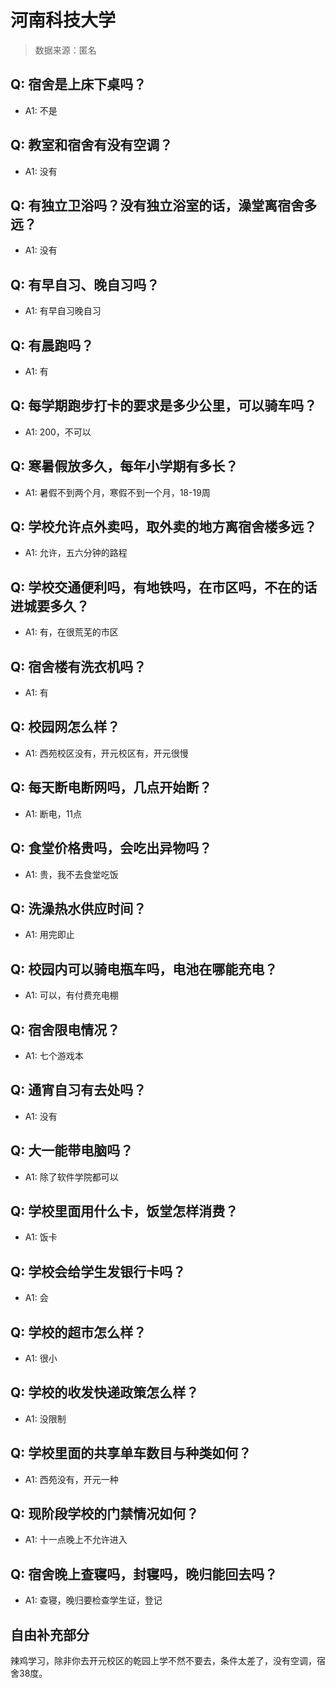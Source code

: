 # 河南科技大学

> 数据来源：匿名

## Q: 宿舍是上床下桌吗？

- A1: 不是

## Q: 教室和宿舍有没有空调？

- A1: 没有

## Q: 有独立卫浴吗？没有独立浴室的话，澡堂离宿舍多远？

- A1: 没有

## Q: 有早自习、晚自习吗？

- A1: 有早自习晚自习

## Q: 有晨跑吗？

- A1: 有

## Q: 每学期跑步打卡的要求是多少公里，可以骑车吗？

- A1: 200，不可以

## Q: 寒暑假放多久，每年小学期有多长？

- A1: 暑假不到两个月，寒假不到一个月，18-19周

## Q: 学校允许点外卖吗，取外卖的地方离宿舍楼多远？

- A1: 允许，五六分钟的路程

## Q: 学校交通便利吗，有地铁吗，在市区吗，不在的话进城要多久？

- A1: 有，在很荒芜的市区

## Q: 宿舍楼有洗衣机吗？

- A1: 有

## Q: 校园网怎么样？

- A1: 西苑校区没有，开元校区有，开元很慢

## Q: 每天断电断网吗，几点开始断？

- A1: 断电，11点

## Q: 食堂价格贵吗，会吃出异物吗？

- A1: 贵，我不去食堂吃饭

## Q: 洗澡热水供应时间？

- A1: 用完即止

## Q: 校园内可以骑电瓶车吗，电池在哪能充电？

- A1: 可以，有付费充电棚

## Q: 宿舍限电情况？

- A1: 七个游戏本

## Q: 通宵自习有去处吗？

- A1: 没有

## Q: 大一能带电脑吗？

- A1: 除了软件学院都可以

## Q: 学校里面用什么卡，饭堂怎样消费？

- A1: 饭卡

## Q: 学校会给学生发银行卡吗？

- A1: 会

## Q: 学校的超市怎么样？

- A1: 很小

## Q: 学校的收发快递政策怎么样？

- A1: 没限制

## Q: 学校里面的共享单车数目与种类如何？

- A1: 西苑没有，开元一种

## Q: 现阶段学校的门禁情况如何？

- A1: 十一点晚上不允许进入

## Q: 宿舍晚上查寝吗，封寝吗，晚归能回去吗？

- A1: 查寝，晚归要检查学生证，登记

## 自由补充部分

辣鸡学习，除非你去开元校区的乾园上学不然不要去，条件太差了，没有空调，宿舍38度。